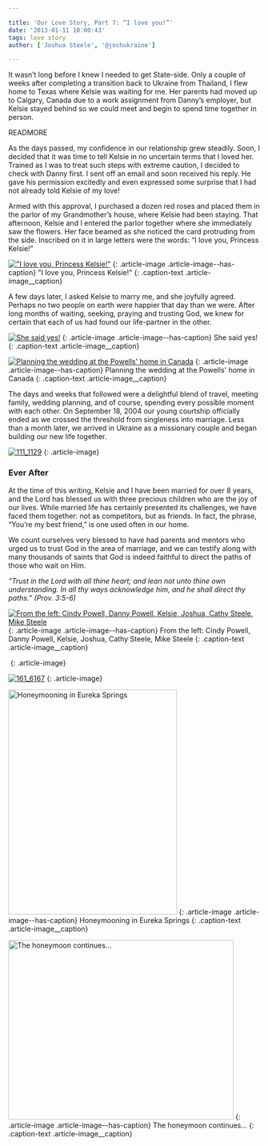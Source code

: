 ```yaml
---

title: 'Our Love Story, Part 7: “I love you!”'
date: '2013-01-11 10:00:43'
tags: love story
author: ['Joshua Steele', '@joshukraine']

---
```


It wasn’t long before I knew I needed to get State-side. Only a couple of weeks after completing a transition back to Ukraine from Thailand, I flew home to Texas where Kelsie was waiting for me. Her parents had moved up to Calgary, Canada due to a work assignment from Danny’s employer, but Kelsie stayed behind so we could meet and begin to spend time together in person.

READMORE

As the days passed, my confidence in our relationship grew steadily. Soon, I decided that it was time to tell Kelsie in no uncertain terms that I loved her. Trained as I was to treat such steps with extreme caution, I decided to check with Danny first. I sent off an email and soon received his reply. He gave his permission excitedly and even expressed some surprise that I had not already told Kelsie of my love!

Armed with this approval, I purchased a dozen red roses and placed them in the parlor of my Grandmother’s house, where Kelsie had been staying. That afternoon, Kelsie and I entered the parlor together where she immediately saw the flowers. Her face beamed as she noticed the card protruding from the side. Inscribed on it in large letters were the words: “I love you, Princess Kelsie!”

<a href="https://s3.amazonaws.com/images.ofreport.com/2013/01/111_1124.jpg"><img class="size-medium wp-image-1712" alt="&quot;I love you, Princess Kelsie!&quot;" src="https://s3.amazonaws.com/images.ofreport.com/2013/01/111_1124-450x337.jpg" /></a>
{: .article-image .article-image--has-caption}
"I love you, Princess Kelsie!"
{: .caption-text .article-image__caption}

A few days later, I asked Kelsie to marry me, and she joyfully agreed. Perhaps no two people on earth were happier that day than we were. After long months of waiting, seeking, praying and trusting God, we knew for certain that each of us had found our life-partner in the other.

<a href="https://s3.amazonaws.com/images.ofreport.com/2013/01/111_1179.jpg"><img class="size-medium wp-image-1719" alt="She said yes!" src="https://s3.amazonaws.com/images.ofreport.com/2013/01/111_1179-337x450.jpg" /></a>
{: .article-image .article-image--has-caption}
She said yes!
{: .caption-text .article-image__caption}

<a href="https://s3.amazonaws.com/images.ofreport.com/2013/01/IMG_1235.jpg"><img class="size-medium wp-image-1714" alt="Planning the wedding at the Powells' home in Canada" src="https://s3.amazonaws.com/images.ofreport.com/2013/01/IMG_1235-450x337.jpg" /></a>
{: .article-image .article-image--has-caption}
Planning the wedding at the Powells' home in Canada
{: .caption-text .article-image__caption}

The days and weeks that followed were a delightful blend of travel, meeting family, wedding planning, and of course, spending every possible moment with each other. On September 18, 2004 our young courtship officially ended as we crossed the threshold from singleness into marriage. Less than a month later, we arrived in Ukraine as a missionary couple and began building our new life together.

<a href="https://s3.amazonaws.com/images.ofreport.com/2013/01/111_1129.jpg"><img class="aligncenter size-medium wp-image-1717" alt="111_1129" src="https://s3.amazonaws.com/images.ofreport.com/2013/01/111_1129-450x337.jpg" /></a>
{: .article-image}

### Ever After

At the time of this writing, Kelsie and I have been married for over 8 years, and the Lord has blessed us with three precious children who are the joy of our lives. While married life has certainly presented its challenges, we have faced them together: not as competitors, but as friends. In fact, the phrase, “You’re my best friend,” is one used often in our home.

We count ourselves very blessed to have had parents and mentors who urged us to trust God in the area of marriage, and we can testify along with many thousands of saints that God is indeed faithful to direct the paths of those who wait on Him.

*“Trust in the Lord with all thine heart; and lean not unto thine own understanding. In all thy ways acknowledge him, and he shall direct thy paths.”*
*(Prov. 3:5-6)*

<a href="https://s3.amazonaws.com/images.ofreport.com/2013/01/157_5780.jpg"><img class="size-medium wp-image-1721" alt="From the left: Cindy Powell, Danny Powell, Kelsie, Joshua, Cathy Steele, Mike Steele" src="https://s3.amazonaws.com/images.ofreport.com/2013/01/157_5780-450x298.jpg" /></a>
{: .article-image .article-image--has-caption}
From the left: Cindy Powell, Danny Powell, Kelsie, Joshua, Cathy Steele, Mike Steele
{: .caption-text .article-image__caption}

<a href="https://s3.amazonaws.com/images.ofreport.com/2013/01/160_6056A.jpg"><img class="aligncenter size-medium wp-image-1722" alt="" src="https://s3.amazonaws.com/images.ofreport.com/2013/01/160_6056A-450x298.jpg" /></a>
{: .article-image}

<a href="https://s3.amazonaws.com/images.ofreport.com/2013/01/161_6167.jpg"><img class="aligncenter size-medium wp-image-1723" alt="161_6167" src="https://s3.amazonaws.com/images.ofreport.com/2013/01/161_6167-298x450.jpg" /></a>
{: .article-image}


<a href="https://s3.amazonaws.com/images.ofreport.com/2013/01/IMG_1512.jpg"><img class="size-medium wp-image-1724" alt="Honeymooning in Eureka Springs" src="https://s3.amazonaws.com/images.ofreport.com/2013/01/IMG_1512-337x450.jpg" width="337" height="450" /></a>
{: .article-image .article-image--has-caption}
Honeymooning in Eureka Springs
{: .caption-text .article-image__caption}

<a href="https://s3.amazonaws.com/images.ofreport.com/2013/01/IMG_5706-8X10.jpg"><img class="size-medium wp-image-1727" alt="The honeymoon continues..." src="https://s3.amazonaws.com/images.ofreport.com/2013/01/IMG_5706-8X10-450x359.jpg" width="450" height="359" /></a>
{: .article-image .article-image--has-caption}
The honeymoon continues...
{: .caption-text .article-image__caption}
